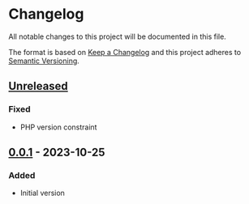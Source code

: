 # Changelog

All notable changes to this project will be documented in this file.

The format is based on [Keep a Changelog](https://keepachangelog.com/en/1.0.0/)
and this project adheres to [Semantic Versioning](https://semver.org/spec/v2.0.0.html).

## [Unreleased]
### Fixed
- PHP version constraint

## [0.0.1] - 2023-10-25
### Added
- Initial version

[Unreleased]: https://github.com/particleflux/yii2-blocklist-validator/compare/0.0.1...HEAD
[0.0.1]: https://github.com/particleflux/yii2-blocklist-validator/compare/0.0.1...0.0.1
